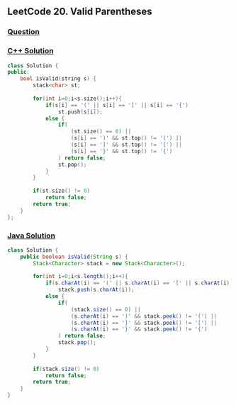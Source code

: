 ## LeetCode 20. Valid Parentheses

### [Question](https://leetcode.com/problems/valid-parentheses/)

### [C++ Solution](https://leetcode.com/submissions/detail/659080639/)
```c++
class Solution {
public:
    bool isValid(string s) {
        stack<char> st;
        
        for(int i=0;i<s.size();i++){
            if(s[i] == '(' || s[i] == '[' || s[i] == '{')
                st.push(s[i]);
            else {
                if( 
                    (st.size() == 0) || 
                    (s[i] == ')' && st.top() != '(') ||
                    (s[i] == ']' && st.top() != '[') ||
                    (s[i] == '}' && st.top() != '{')
                ) return false;
                st.pop();
            }
        }
        
        if(st.size() != 0)
            return false;
        return true;
    }
};
```

### [Java Solution](https://leetcode.com/submissions/detail/659082920/)
```java
class Solution {
    public boolean isValid(String s) {
        Stack<Character> stack = new Stack<Character>();
        
        for(int i=0;i<s.length();i++){
            if(s.charAt(i) == '(' || s.charAt(i) == '[' || s.charAt(i) == '{')
                stack.push(s.charAt(i));
            else {
                if( 
                    (stack.size() == 0) || 
                    (s.charAt(i) == ')' && stack.peek() != '(') ||
                    (s.charAt(i) == ']' && stack.peek() != '[') ||
                    (s.charAt(i) == '}' && stack.peek() != '{')
                ) return false;
                stack.pop();
            }
        }
        
        if(stack.size() != 0)
            return false;
        return true;
    }
}
```